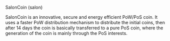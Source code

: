 SalonCoin (salon)

SalonCoin is an innovative, secure and energy efficient PoW/PoS coin. It uses a faster PoW distribution mechanism to distribute the initial coins, then after 14 days the coin is basically transferred to a pure PoS coin, where the generation of the coin is mainly through the PoS interests.



